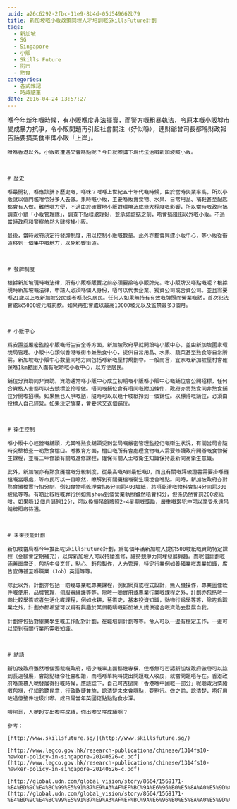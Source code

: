 ```yaml
---
uuid: a26c6292-2fbc-11e9-8b4d-05d549662b79
title: 新加坡嘅小販政策同埋人才培訓嘅SkillsFuture計劃
tags:
  - 新加坡
  - SG
  - Singapore
  - 小販
  - Skills Future
  - 街市
  - 熟食
categories:
  - 各式雜記
  - 時政隨筆
date: 2016-04-24 13:57:27
---
```


喺今年新年嘅時候，有小販喺度非法擺賣，而警方嘅粗暴執法，令原本嘅小販墟市變成暴力抗爭，令小販問題再引起社會關注（好似喺），連財爺曾司長都喺財政報告話要搞美食車俾小販「上岸」。

	咁喺香港以外，小販嘅遭遇又會喺點呢？今日就嚟講下現代法治嘅新加坡嘅小販。

	

	# 歷史

	喺最開初，喺應該講下歷史嘅，喺咪？咁喺上世紀五十年代嘅時候，由於當時失業率高，所以小販就以低門檻咁令好多人去做。果時嘅小販，主要喺販賣食物、水果、日常用品、補鞋甚至配匙都會有人做。雖然喺方便，不過由於確實地小販對環境造成幾大程度嘅影響，所以當時嘅政府搞調查小組「小販管理隊」，調查下點樣處理好，並承諾諗掂之前，唔會搞阻街以外嘅小販。不過當時政府和警察依然大肆搜捕小販。

	最後，當時政府決定行發牌制度，用以控制小販嘅數量。此外亦都會興建小販中心，等小販從街道移到一個集中嘅地方，以免影響街道。

	

	# 發牌制度

	根據新加坡現時嘅法律，所有小販喺販賣之前必須要拎咗小販牌先。咁小販牌又喺點嘅呢？根據現時新加坡嘅法律，申請人必須喺個人身份，唔可以代表企業、獨資公司或合資公司。並且需要喺21歲以上嘅新加坡公民或者喺永久居民。任何人如果無持有有效嘅牌照而營業嘅話，首次犯法會處以5000坡元嘅罰款。如果再犯會處以最高10000坡元以及監禁最多3個月。

	

	# 小販中心

	爲安置並嚴密監控小販嘅衛生安全等方面，新加坡政府早就開設咗小販中心，並由新加坡國家環境局管理。小販中心類似香港嘅街市兼熟食中心，提供日常用品、水果、蔬菜甚至熟食等日常所需。新加坡嘅小販中心數量同地方同包括喺新嘅屋村規劃中。一般而言，宜家嘅新加坡屋村會確保喺1km範圍入面有呢啲嘅小販中心，以方便居民。

	鋪位分資助同非資助。資助通常喺小販中心成立初期嘅小販喺小販中心嘅鋪位會公開招標，任何合資格人士都可以去競標並拎嚟做。唔同嘅鋪位會有唔同嘅附加條件，政府亦將熟食同非熟食鋪位分開嚟招標。如果無乜人爭嘅話，隨時可以以幾十坡紙拎到一個鋪位。以標得嘅鋪位，必須由投標人自己經營。如果決定放棄，會要求交返個鋪位。

	

	# 衛生控制

	喺小販中心經營嘅舖頭，尤其喺熟食舖頭受到當局嘅嚴密管理監控佢嘅衛生狀況，有關當局會隨時突擊檢查一啲熟食檔口。喺教育方面，檔口嘅所有會處理食物嘅人需要修讀政府開辦嘅食物衛生課程，並每三年修讀有關嘅進修課程，確保有關人士嘅衛生知識保持最新同高衛生意識。

	此外，新加坡亦有熟食攤檔嘅分級制度，從最高嘅A到最低嘅D，而且有關嘅評級證書需要掛喺攤檔嘅當眼處，等市民可以一目瞭然，瞭解到有關攤檔嘅衛生環境會喺點。同時，新加坡政府亦對熟食攤檔實行扣分制，例如食物唔乾淨會扣6分同罰400坡紙，將唔乾淨嘅物料會扣4分同罰300坡紙等等。有啲比較輕嘅罪行例如無show到個營業執照雖然唔會扣分，但係仍然會罰200坡紙咁。如果喺12個月儲夠12分，可以換領吊銷牌照2-4星期嘅獎勵，嚴重嘅累犯仲可以享受永遠吊銷牌照嘅待遇。

	

	# 未來技能計劃

	新加坡當局喺今年推出咗SkillsFuture計劃，爲每個年滿新加坡人提供500坡紙嘅資助特定課程（金額會定期補充），以俾新加坡人可以持續進修，維持競爭力同埋發展興趣。而呢個計劃嘅涵蓋面廣泛，包括中餐烹飪，點心、麪包製作，人力管理，特定行業例如養殖業嘅專業知識，廣告宣傳甚至喺職業（Job）英語等等。

	除此以外，計劃亦包括一啲幾專業嘅專業課程，例如網頁或程式設計，無人機操作，專業圖像軟件嘅使用，品牌管理，伺服器維護等等。除咗一啲實用或專業行業嘅課程之外，計劃亦包括咗一啲比較學術或者生活化嘅課程，例如水耕，藝術史，基本投資知識，動物行爲學等等，除咗爲職業之外，計劃亦都希望可以爲有興趣於某個範疇嘅新加坡人提供適合嘅資助去發展自我。

	計劃仲包括對畢業學生嘅工作配對計劃，在職培訓計劃等等。令人可以一邊有穩定工作，一邊可以學到有關行業所需嘅知識。

	

	# 結語

	新加坡政府雖然喺個獨裁嘅政府，唔少嘅事上面都幾專橫，但喺無可否認新加坡政府做嘢可以諗到長遠發展，會諗點樣令社會和諧，而唔喺單純叫提出問題嘅人收皮，就當問題唔存在。香港政府喺羨慕人哋發展得好嘅時候，應該諗下，自己可否拋開「香港喺中國嘅一部分」呢啲政治情緒嘅包袱，仔細聆聽民意，行政軟硬兼施，諗清楚未來會喺點，要點行。做之前，諗清楚，唔好用咗過億整件垃圾出嚟。成日屌當年英國佬點點點食水深。

	喂阿哥，人哋超支出嚟咩成績，你出嚟又咩成績啊？

	參考：

	[http://www.skillsfuture.sg/](http://www.skillsfuture.sg/)

	[http://www.legco.gov.hk/research-publications/chinese/1314fs10-hawker-policy-in-singapore-20140526-c.pdf](http://www.legco.gov.hk/research-publications/chinese/1314fs10-hawker-policy-in-singapore-20140526-c.pdf)

	[http://global.udn.com/global_vision/story/8664/1569171-%E4%BD%9C%E4%BC%99%E5%91%B7%E9%A3%AF%EF%BC%9A%E6%96%B0%E5%8A%A0%E5%9D%A1%E5%B0%8F%E5%90%83%E5%B0%8F%E8%B2%A9%E7%9A%84%E6%95%85%E4%BA%8B](http://global.udn.com/global_vision/story/8664/1569171-%E4%BD%9C%E4%BC%99%E5%91%B7%E9%A3%AF%EF%BC%9A%E6%96%B0%E5%8A%A0%E5%9D%A1%E5%B0%8F%E5%90%83%E5%B0%8F%E8%B2%A9%E7%9A%84%E6%95%85%E4%BA%8B)

	
